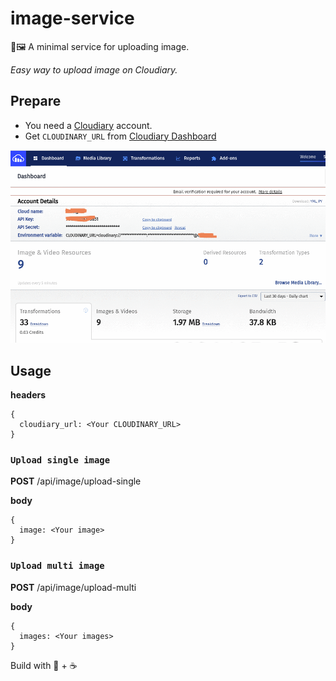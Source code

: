 # image-service

🚀🖼️ A minimal service for uploading image.

*Easy way to upload image on Cloudiary.*

## Prepare

- You need a [Cloudiary](https://cloudinary.com) account.
- Get `CLOUDINARY_URL` from [Cloudiary Dashboard](https://cloudinary.com/console)

<img src="./images/cloudiary.png" alt="cloudiray" width=600 />

## Usage

**headers**

```
{
  cloudiary_url: <Your CLOUDINARY_URL>
}
```

### `Upload single image`

**POST** /api/image/upload-single

**body**

```
{
  image: <Your image>
}
```

### `Upload multi image`

**POST** /api/image/upload-multi

**body**

```
{
  images: <Your images>
}
```

Build with 🙌 + ☕
